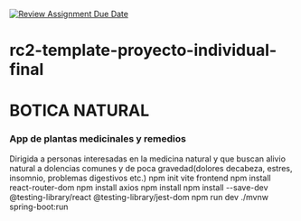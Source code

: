 [![Review Assignment Due Date](https://classroom.github.com/assets/deadline-readme-button-24ddc0f5d75046c5622901739e7c5dd533143b0c8e959d652212380cedb1ea36.svg)](https://classroom.github.com/a/xq5TwZF7)

# rc2-template-proyecto-individual-final

# BOTICA NATURAL

### App de plantas medicinales y remedios

Dirigida a personas interesadas en la medicina natural y que buscan alivio natural a dolencias comunes y de poca gravedad(dolores decabeza, estres, insomnio, problemas digestivos etc.)
npm init vite frontend
npm install react-router-dom
npm install axios
npm install
npm install --save-dev @testing-library/react @testing-library/jest-dom
npm run dev
./mvnw spring-boot:run
